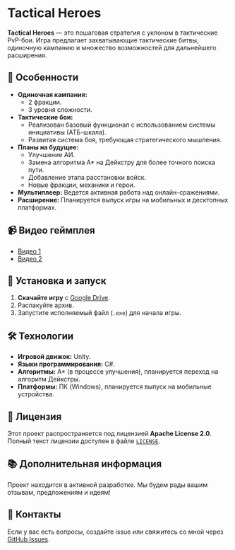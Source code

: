 # Tactical Heroes

**Tactical Heroes** — это пошаговая стратегия с уклоном в тактические PvP-бои. Игра предлагает захватывающие тактические битвы, одиночную кампанию и множество возможностей для дальнейшего расширения.

## 🌟 Особенности

- **Одиночная кампания:**
  - 2 фракции.
  - 3 уровня сложности.
- **Тактические бои:**
  - Реализован базовый функционал с использованием системы инициативы (АТБ-шкала).
  - Развитая система боя, требующая стратегического мышления.
- **Планы на будущее:**
  - Улучшение АИ.
  - Замена алгоритма A* на Дейкстру для более точного поиска пути.
  - Добавление этапа расстановки войск.
  - Новые фракции, механики и герои.
- **Мультиплеер:** Ведется активная работа над онлайн-сражениями.
- **Расширение:** Планируется выпуск игры на мобильных и десктопных платформах.

## 📹 Видео геймплея

- [Видео 1](https://youtu.be/YrcsOMFaCbk?si=K_UKX9B14MYV5fNb)  
- [Видео 2](https://youtu.be/7O18442ksAA?si=okSnQEDLyly1XHX1)

## 🚀 Установка и запуск

1. **Скачайте игру** с [Google Drive](https://drive.google.com/drive/folders/1FBbn_Ic894Zunu3AImkq6erbq3O-JtcB?usp=sharing).
2. Распакуйте архив.
3. Запустите исполняемый файл (`.exe`) для начала игры.

## 🛠️ Технологии

- **Игровой движок:** Unity.
- **Языки программирования:** C#.
- **Алгоритмы:** A* (в процессе улучшения), планируется переход на алгоритм Дейкстры.
- **Платформы:** ПК (Windows), планируется выпуск на мобильные устройства.

## 📜 Лицензия

Этот проект распространяется под лицензией **Apache License 2.0**.  
Полный текст лицензии доступен в файле [`LICENSE`](LICENSE).

## 📚 Дополнительная информация

Проект находится в активной разработке. Мы будем рады вашим отзывам, предложениям и идеям!

## 📧 Контакты

Если у вас есть вопросы, создайте issue или свяжитесь со мной через [GitHub Issues](https://github.com/PANiXiDA/Unity-Game/issues).
